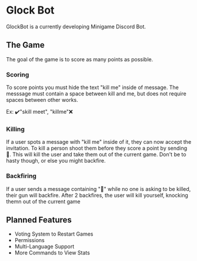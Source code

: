 # Glock Bot
GlockBot is a currently developing Minigame Discord Bot.

## The Game
The goal of the game is to score as many points as possible. 

### Scoring
To score points you must hide the text "kill me" inside of message. The messsage must contain a space between kill and me, but does not require spaces between other works. 

Ex: ✔️"skill meet", "killme"❌

### Killing
If a user spots a message with "kill me" inside of it, they can now accept the invitation. To kill a person shoot them before they score a point by sending 🔫. This will kill the user and take them out of the current game. Don't be to hasty though, or else you might backfire.

### Backfiring
If a user sends a message containing "🔫" while no one is asking to be killed, their gun will backfire. After 2 backfires, the user will kill yourself, knocking themn out of the current game

## Planned Features
 - Voting System to Restart Games
 - Permissions
 - Multi-Language Support
 - More Commands to View Stats
